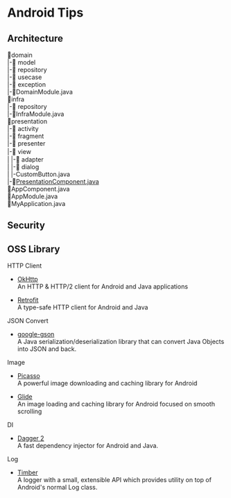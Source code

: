 # Android Tips

## Architecture
📁domain  
|-📁 model  
|-📁 repository  
|-📁 usecase   
|-📁 exception   
|-📃DomainModule.java  
📁infra  
|-📁 repository    
|-📃InfraModule.java  
📁presentation  
|-📁 activity  
|-📁 fragment  
|-📁 presenter  
|-📁 view　  
|  |-📁 adapter  
|  |-📁 dialog  
|  |-CustomButton.java  
|-📃[PresentationComponent.java](\PresentationComponent.java)  
📃AppComponent.java  
📃AppModule.java  
📃MyApplication.java  


## Security

## OSS Library

HTTP Client
- [OkHttp](http://square.github.io/okhttp/)  
An HTTP & HTTP/2 client for Android and Java applications

- [Retrofit](https://square.github.io/retrofit/)  
A type-safe HTTP client for Android and Java

JSON Convert
- [google-gson](https://github.com/google/gson)  
A Java serialization/deserialization library that can convert Java Objects into JSON and back.

Image
- [Picasso](http://square.github.io/picasso/)  
A powerful image downloading and caching library for Android

- [Glide](https://github.com/bumptech/glide)  
An image loading and caching library for Android focused on smooth scrolling

DI
- [Dagger 2](https://github.com/google/dagger)  
A fast dependency injector for Android and Java.

Log
- [Timber](https://github.com/JakeWharton/timber)  
A logger with a small, extensible API which provides utility on top of Android's normal Log class.
